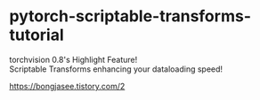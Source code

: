 # pytorch-scriptable-transforms-tutorial

torchvision 0.8's Highlight Feature!  
Scriptable Transforms enhancing your dataloading speed!

https://bongjasee.tistory.com/2
